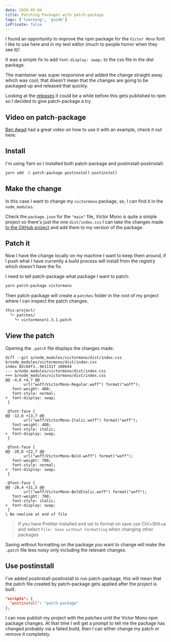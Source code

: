 ```yaml
---
date: 2020-05-04
title: Patching Packages with patch-package
tags: ['learning', 'guide']
isPrivate: false
---
```


<script>
  import { YouTube } from 'sveltekit-embed'
</script>

I found an opportunity to improve the npm package for the
_`Victor Mono`_ font I like to use here and in my text editor (much to
people horror when they see it)!

It was a simple fix to add `font-display: swap;` to the css file in
the dist package.

The maintainer was super responsive and added the change straight away
which was cool, that doesn't mean that the changes are going to be
packaged up and released that quickly.

Looking at the [releases] it could be a while before this gets
published to npm so I decided to give patch-package a try.

## Video on patch-package

<!-- cSpell:ignore awad -->

[Ben Awad] had a great video on how to use it with an example, check
it out here:

<YouTube youTubeId="2AVs-Yh1bS8" />

## Install

I'm using Yarn so I installed both patch-package and
postinstall-postinstall:

```bash
yarn add -D patch-package postinstall-postinstall
```

## Make the change

In this case I want to change my `victormono` package, so, I can find
it in the `node_modules`.

Check the `package.json` for the `"main"` file, Victor Mono is quite a
simple project so there's just the one `dist/index.css` I can take the
changes made [to the GitHub project] and add them to my version of the
package.

## Patch it

Now I have the change locally on my machine I want to keep them
around, if I push what I have currently a build process will install
from the registry which doesn't have the fix.

I need to tell patch-package what package I want to patch:

```bash
yarn patch-package victormono
```

Then patch-package will create a `patches` folder in the root of my
project where I can inspect the patch changes.

```bash
this-project/
  └─ patches/
    └─ victormono+1.3.1.patch
```

## View the patch

Opening the `.patch` file displays the changes made:

```git
diff --git a/node_modules/victormono/dist/index.css b/node_modules/victormono/dist/index.css
index 82c84f1..9e1131f 100644
--- a/node_modules/victormono/dist/index.css
+++ b/node_modules/victormono/dist/index.css
@@ -4,6 +4,7 @@
        url("woff/VictorMono-Regular.woff") format("woff");
   font-weight: 400;
   font-style: normal;
+  font-display: swap;
 }

 @font-face {
@@ -12,6 +13,7 @@
        url("woff/VictorMono-Italic.woff") format("woff");
   font-weight: 400;
   font-style: italic;
+  font-display: swap;
 }

 @font-face {
@@ -20,6 +22,7 @@
        url("woff/VictorMono-Bold.woff") format("woff");
   font-weight: 700;
   font-style: normal;
+  font-display: swap;
 }

 @font-face {
@@ -28,4 +31,5 @@
        url("woff/VictorMono-BoldItalic.woff") format("woff");
   font-weight: 700;
   font-style: italic;
+  font-display: swap;
 }
\ No newline at end of file
```

> If you have Prettier installed and set to format on save use
> Ctrl+Shit+p and select `File: Save without Formatting` when changing
> other packages

Saving without formatting on the package you want to change will make
the `.patch` file less noisy only including the relevant changes.

## Use postinstall

I've added postinstall-postinstall to run patch-package, this will
mean that the patch file created by patch-package gets applied after
the project is built.

```json
"scripts": {
  "postinstall": "patch-package"
},
```

I can now publish my project with the patches until the Victor Mono
npm package changes. At that time I will get a prompt to tell me the
package has changed probably via a failed build, then I can either
change my patch or remove it completely.

<!-- Links -->

[github issue]: https://github.com/rubjo/victor-mono/issues/77
[releases]: https://github.com/rubjo/victor-mono/releases
[ben awad]: https://www.youtube.com/channel/UC-8QAzbLcRglXeN_MY9blyw
[to the github project]:
  https://github.com/rubjo/victor-mono/commit/f6a7ed793d37a281674d794b630ce16a1303899e
